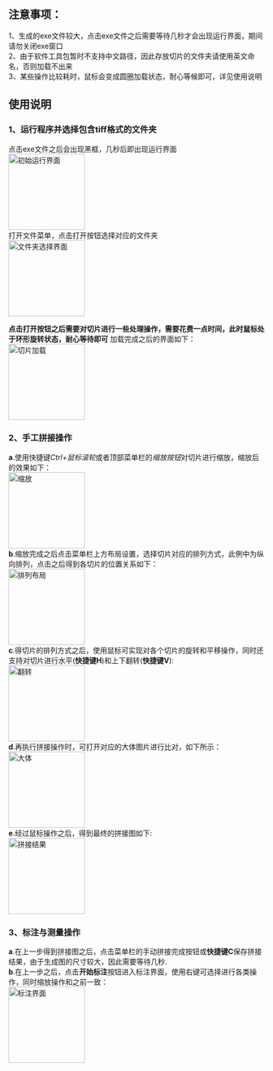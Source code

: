 ## 注意事项：
1、生成的exe文件较大，点击exe文件之后需要等待几秒才会出现运行界面，期间请勿关闭exe窗口  
2、由于软件工具包暂时不支持中文路径，因此存放切片的文件夹请使用英文命名，否则加载不出来  
3、某些操作比较耗时，鼠标会变成圆圈加载状态，耐心等候即可，详见使用说明  

## 使用说明
### 1、运行程序并选择包含tiff格式的文件夹
点击exe文件之后会出现黑框，几秒后即出现运行界面  
<img src="https://github.com/lpw007/ManualStitcher/tree/master/imgs/initial.jpg" width="150" height="150" alt="初始运行界面"/>  
打开文件菜单，点击打开按钮选择对应的文件夹  
<img src="https://github.com/lpw007/ManualStitcher/tree/master/imgs/openFile.jpg" width="150" height="150" alt="文件夹选择界面"/>  

**点击打开按钮之后需要对切片进行一些处理操作，需要花费一点时间，此时鼠标处于环形旋转状态，耐心等待即可**
加载完成之后的界面如下：  
<img src="https://github.com/lpw007/ManualStitcher/tree/master/imgs/loadFile.jpg" width="150" height="150" alt="切片加载"/>  
### 2、手工拼接操作
**a**.使用快捷键*Ctrl+鼠标滚轮*或者顶部菜单栏的*缩放按钮*对切片进行缩放，缩放后的效果如下：  
<img src="https://github.com/lpw007/ManualStitcher/tree/master/imgs/zoomIn.jpg" width="150" height="150" alt="缩放"/>  
**b**.缩放完成之后点击菜单栏上方布局设置，选择切片对应的排列方式，此例中为纵向排列，点击之后得到各切片的位置关系如下：  
<img src="https://github.com/lpw007/ManualStitcher/tree/master/imgs/layout.jpg" width="150" height="150" alt="排列布局"/>  
**c**.得切片的排列方式之后，使用鼠标可实现对各个切片的旋转和平移操作，同时还支持对切片进行水平(**快捷键H**)和上下翻转(**快捷键V**):  
<img src="https://github.com/lpw007/ManualStitcher/tree/master/imgs/flip.jpg" width="150" height="150" alt="翻转"/>  
**d**.再执行拼接操作时，可打开对应的大体图片进行比对，如下所示：  
<img src="https://github.com/lpw007/ManualStitcher/tree/master/imgs/duibi.jpg" width="150" height="150" alt="大体"/>  
**e**.经过鼠标操作之后，得到最终的拼接图如下:  
<img src="https://github.com/lpw007/ManualStitcher/tree/master/imgs/stitched.jpg" width="150" height="150" alt="拼接结果"/>  

### 3、标注与测量操作
**a**.在上一步得到拼接图之后，点击菜单栏的手动拼接完成按钮或**快捷键C**保存拼接结果，由于生成图的尺寸较大，因此需要等待几秒.  
**b**.在上一步之后，点击**开始标注**按钮进入标注界面，使用右键可选择进行各类操作，同时缩放操作和之前一致：  
<img src="https://github.com/lpw007/ManualStitcher/tree/master/imgs/label.jpg" width="150" height="150" alt="标注界面"/>  
